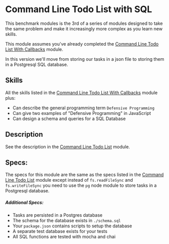 # Command Line Todo List with SQL

This benchmark modules is the 3rd of a series of modules designed to take the
same problem and make it increasingly more complex as you learn new skills.

This module assumes you've already completed the
[Command Line Todo List With Callbacks](../../modules/Command-Line-Todo-List-With-Callbacks)
module.

In this version we'll move from storing our tasks in a json file to storing them in a Postgresql SQL database.

## Skills

All the skills listed in the
[Command Line Todo List With Callbacks](../../modules/Command-Line-Todo-List-With-Callbacks#skills)
module plus:

- Can describe the general programming term `Defensive Programming`
- Can give two examples of "Defensive Programming" in JavaScript
- Can design a schema and queries for a SQL Database

## Description

See the description in the
[Command Line Todo List](../../modules/Command-Line-Todo-List/#description)
module.

## Specs:

The specs for this module are the same as the specs listed in the
[Command Line Todo List](../../modules/Command-Line-Todo-List/#specs) module
except instead of `fs.readFileSync` and `fs.writeFileSync` you need to use the
`pg` node module to store tasks in a Postgresql database.

##### Additional Specs:


- Tasks are persisted in a Postgres database
- The schema for the database exists in `./schema.sql`
- Your `package.json` contains scripts to setup the database
- A separate test database exists for your tests
- All SQL functions are tested with mocha and chai


